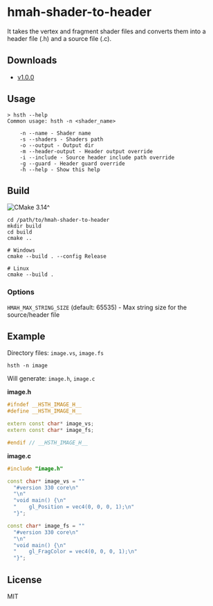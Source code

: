 # hmah-shader-to-header

It takes the vertex and fragment shader files and converts them into a header file (.h) and a source file (.c).

## Downloads

* [v1.0.0](https://github.com/DoggyXomaX/hmah-shader-to-header/releases/tag/v1.0.0)

## Usage

```shell
> hsth --help
Common usage: hsth -n <shader_name>

	-n --name - Shader name
	-s --shaders - Shaders path
	-o --output - Output dir
	-m --header-output - Header output override
	-i --include - Source header include path override
	-g --guard - Header guard override
	-h --help - Show this help
```

## Build

![CMake 3.14^](https://img.shields.io/badge/CMake-3.14^-green)

```shell
cd /path/to/hmah-shader-to-header
mkdir build
cd build
cmake ..

# Windows
cmake --build . --config Release

# Linux
cmake --build .
```

### Options

`HMAH_MAX_STRING_SIZE` (default: 65535) - Max string size for the source/header file

## Example

Directory files: `image.vs`, `image.fs`

```shell
hsth -n image
```

Will generate: `image.h`, `image.c`

**image.h**
```c++
#ifndef __HSTH_IMAGE_H__
#define __HSTH_IMAGE_H__

extern const char* image_vs;
extern const char* image_fs;

#endif // __HSTH_IMAGE_H__
```

**image.c**
```c++
#include "image.h"

const char* image_vs = ""
  "#version 330 core\n"
  "\n"
  "void main() {\n"
  "    gl_Position = vec4(0, 0, 0, 1);\n"
  "}";

const char* image_fs = ""
  "#version 330 core\n"
  "\n"
  "void main() {\n"
  "    gl_FragColor = vec4(0, 0, 0, 1);\n"
  "}";
```

## License

MIT
